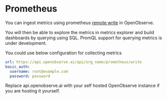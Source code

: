 # Prometheus 

You can ingest metrics using prometheus [remote write](https://prometheus.io/docs/prometheus/latest/configuration/configuration/#remote_write) in OpenObserve.

You will then be able to explore the metrics in metrics explorer and build dashboards by querying using SQL. PromQL support for querying metrics is under development.

You could use below configuration for collecting metrics

```yaml
url: https://api.openobserve.ai/api/org_name/prometheus/write
basic_auth:
  username: root@example.com
  password: password
```

Replace api.openobserve.ai with your self hosted OpenObserve instance if you are hosting it yourself.


